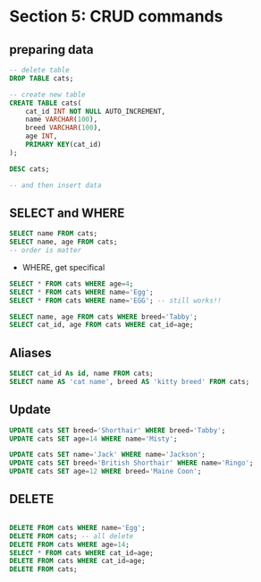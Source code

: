 # Section 5: CRUD commands

## preparing data

```sql
-- delete table
DROP TABLE cats;

-- create new table
CREATE TABLE cats(
    cat_id INT NOT NULL AUTO_INCREMENT,
    name VARCHAR(100),
    breed VARCHAR(100),
    age INT,
    PRIMARY KEY(cat_id)
);

DESC cats;

-- and then insert data
```

## SELECT and WHERE

```sql
SELECT name FROM cats;
SELECT name, age FROM cats;
-- order is matter
```

- WHERE, get specifical

```sql
SELECT * FROM cats WHERE age=4;
SELECT * FROM cats WHERE name='Egg';
SELECT * FROM cats WHERE name='EGG'; -- still works!!

SELECT name, age FROM cats WHERE breed='Tabby';
SELECT cat_id, age FROM cats WHERE cat_id=age;
```

## Aliases

```sql
SELECT cat_id As id, name FROM cats;
SELECT name AS 'cat name', breed AS 'kitty breed' FROM cats;
```

## Update

```sql
UPDATE cats SET breed='Shorthair' WHERE breed='Tabby';
UPDATE cats SET age=14 WHERE name='Misty';

UPDATE cats SET name='Jack' WHERE name='Jackson';
UPDATE cats SET breed='British Shorthair' WHERE name='Ringo';
UPDATE cats SET age=12 WHERE breed='Maine Coon';
```

## DELETE

```sql

DELETE FROM cats WHERE name='Egg'; 
DELETE FROM cats; -- all delete
DELETE FROM cats WHERE age=14;
SELECT * FROM cats WHERE cat_id=age;
DELETE FROM cats WHERE cat_id=age;
DELETE FROM cats;
```
